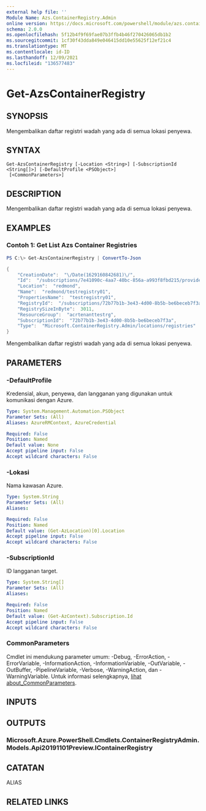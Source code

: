```yaml
---
external help file: ''
Module Name: Azs.ContainerRegistry.Admin
online version: https://docs.microsoft.com/powershell/module/azs.containerregistry.admin/get-azscontainerregistry
schema: 2.0.0
ms.openlocfilehash: 5f12b4f9f69fae07b3ffb4b46f270426065db1b2
ms.sourcegitcommit: 1cf30f43dda849e046415dd10e55625f12ef21c4
ms.translationtype: MT
ms.contentlocale: id-ID
ms.lasthandoff: 12/09/2021
ms.locfileid: "136577483"
---
```

# Get-AzsContainerRegistry

## SYNOPSIS
Mengembalikan daftar registri wadah yang ada di semua lokasi penyewa.

## SYNTAX

```
Get-AzsContainerRegistry [-Location <String>] [-SubscriptionId <String[]>] [-DefaultProfile <PSObject>]
 [<CommonParameters>]
```

## DESCRIPTION
Mengembalikan daftar registri wadah yang ada di semua lokasi penyewa.

## EXAMPLES

### Contoh 1: Get List Azs Container Registries
```powershell
PS C:\> Get-AzsContainerRegistry | ConvertTo-Json

{
    "CreationDate":  "\/Date(1629160842681)\/",
    "Id":  "/subscriptions/7e41090c-4aa7-40bc-856a-a993f8fbd215/providers/Microsoft.ContainerRegistry.Admin/locations/redmond/registries/testregistry01",
    "Location":  "redmond",
    "Name":  "redmond/testregistry01",
    "PropertiesName":  "testregistry01",
    "RegistryId":  "/subscriptions/72b77b1b-3e43-4d00-8b5b-be6beceb7f3a/resourceGroups/acrtenanttestrg/providers/Microsoft.ContainerRegistry/registries/testregistry01",
    "RegistrySizeInByte":  3011,
    "ResourceGroup":  "acrtenanttestrg",
    "SubscriptionId":  "72b77b1b-3e43-4d00-8b5b-be6beceb7f3a",
    "Type":  "Microsoft.ContainerRegistry.Admin/locations/registries"
}
```

Mengembalikan daftar registri wadah yang ada di semua lokasi penyewa.

## PARAMETERS

### -DefaultProfile
Kredensial, akun, penyewa, dan langganan yang digunakan untuk komunikasi dengan Azure.

```yaml
Type: System.Management.Automation.PSObject
Parameter Sets: (All)
Aliases: AzureRMContext, AzureCredential

Required: False
Position: Named
Default value: None
Accept pipeline input: False
Accept wildcard characters: False
```

### -Lokasi
Nama kawasan Azure.

```yaml
Type: System.String
Parameter Sets: (All)
Aliases:

Required: False
Position: Named
Default value: (Get-AzLocation)[0].Location
Accept pipeline input: False
Accept wildcard characters: False
```

### -SubscriptionId
ID langganan target.

```yaml
Type: System.String[]
Parameter Sets: (All)
Aliases:

Required: False
Position: Named
Default value: (Get-AzContext).Subscription.Id
Accept pipeline input: False
Accept wildcard characters: False
```

### CommonParameters
Cmdlet ini mendukung parameter umum: -Debug, -ErrorAction, -ErrorVariable, -InformationAction, -InformationVariable, -OutVariable, -OutBuffer, -PipelineVariable, -Verbose, -WarningAction, dan -WarningVariable. Untuk informasi selengkapnya, [lihat about_CommonParameters](http://go.microsoft.com/fwlink/?LinkID=113216).

## INPUTS

## OUTPUTS

### Microsoft.Azure.PowerShell.Cmdlets.ContainerRegistryAdmin.Models.Api20191101Preview.IContainerRegistry

## CATATAN

ALIAS

## RELATED LINKS

